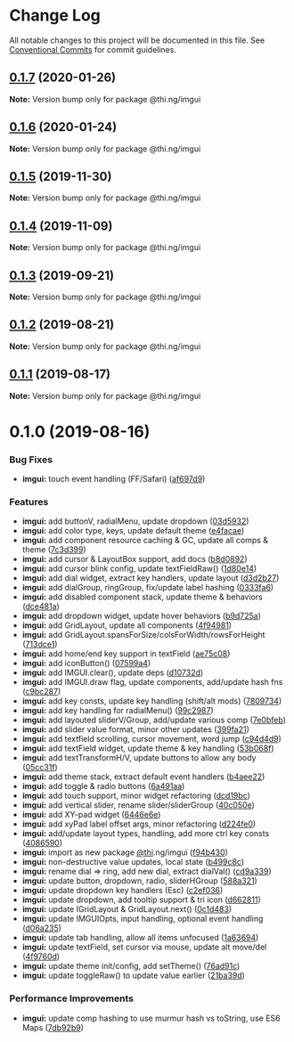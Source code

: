 # Change Log

All notable changes to this project will be documented in this file.
See [Conventional Commits](https://conventionalcommits.org) for commit guidelines.

## [0.1.7](https://github.com/thi-ng/umbrella/compare/@thi.ng/imgui@0.1.6...@thi.ng/imgui@0.1.7) (2020-01-26)

**Note:** Version bump only for package @thi.ng/imgui





## [0.1.6](https://github.com/thi-ng/umbrella/compare/@thi.ng/imgui@0.1.5...@thi.ng/imgui@0.1.6) (2020-01-24)

**Note:** Version bump only for package @thi.ng/imgui





## [0.1.5](https://github.com/thi-ng/umbrella/compare/@thi.ng/imgui@0.1.4...@thi.ng/imgui@0.1.5) (2019-11-30)

**Note:** Version bump only for package @thi.ng/imgui





## [0.1.4](https://github.com/thi-ng/umbrella/compare/@thi.ng/imgui@0.1.3...@thi.ng/imgui@0.1.4) (2019-11-09)

**Note:** Version bump only for package @thi.ng/imgui





## [0.1.3](https://github.com/thi-ng/umbrella/compare/@thi.ng/imgui@0.1.2...@thi.ng/imgui@0.1.3) (2019-09-21)

**Note:** Version bump only for package @thi.ng/imgui





## [0.1.2](https://github.com/thi-ng/umbrella/compare/@thi.ng/imgui@0.1.1...@thi.ng/imgui@0.1.2) (2019-08-21)

**Note:** Version bump only for package @thi.ng/imgui





## [0.1.1](https://github.com/thi-ng/umbrella/compare/@thi.ng/imgui@0.1.0...@thi.ng/imgui@0.1.1) (2019-08-17)

**Note:** Version bump only for package @thi.ng/imgui





# 0.1.0 (2019-08-16)


### Bug Fixes

* **imgui:** touch event handling (FF/Safari) ([af697d9](https://github.com/thi-ng/umbrella/commit/af697d9))


### Features

* **imgui:** add buttonV, radialMenu, update dropdown ([03d5932](https://github.com/thi-ng/umbrella/commit/03d5932))
* **imgui:** add color type, keys, update default theme ([e4facae](https://github.com/thi-ng/umbrella/commit/e4facae))
* **imgui:** add component resource caching & GC, update all comps & theme ([7c3d399](https://github.com/thi-ng/umbrella/commit/7c3d399))
* **imgui:** add cursor & LayoutBox support, add docs ([b8d0892](https://github.com/thi-ng/umbrella/commit/b8d0892))
* **imgui:** add cursor blink config, update textFieldRaw() ([1d80e14](https://github.com/thi-ng/umbrella/commit/1d80e14))
* **imgui:** add dial widget, extract key handlers, update layout ([d3d2b27](https://github.com/thi-ng/umbrella/commit/d3d2b27))
* **imgui:** add dialGroup, ringGroup, fix/update label hashing ([0333fa6](https://github.com/thi-ng/umbrella/commit/0333fa6))
* **imgui:** add disabled component stack, update theme & behaviors ([dce481a](https://github.com/thi-ng/umbrella/commit/dce481a))
* **imgui:** add dropdown widget, update hover behaviors ([b9d725a](https://github.com/thi-ng/umbrella/commit/b9d725a))
* **imgui:** add GridLayout, update all components ([4f94981](https://github.com/thi-ng/umbrella/commit/4f94981))
* **imgui:** add GridLayout.spansForSize/colsForWidth/rowsForHeight ([713dce1](https://github.com/thi-ng/umbrella/commit/713dce1))
* **imgui:** add home/end key support in textField ([ae75c08](https://github.com/thi-ng/umbrella/commit/ae75c08))
* **imgui:** add iconButton() ([07599a4](https://github.com/thi-ng/umbrella/commit/07599a4))
* **imgui:** add IMGUI.clear(), update deps ([d10732d](https://github.com/thi-ng/umbrella/commit/d10732d))
* **imgui:** add IMGUI.draw flag, update components, add/update hash fns ([c9bc287](https://github.com/thi-ng/umbrella/commit/c9bc287))
* **imgui:** add key consts, update key handling (shift/alt mods) ([7809734](https://github.com/thi-ng/umbrella/commit/7809734))
* **imgui:** add key handling for radialMenu() ([99c2987](https://github.com/thi-ng/umbrella/commit/99c2987))
* **imgui:** add layouted sliderV/Group, add/update various comp ([7e0bfeb](https://github.com/thi-ng/umbrella/commit/7e0bfeb))
* **imgui:** add slider value format, minor other updates ([399fa21](https://github.com/thi-ng/umbrella/commit/399fa21))
* **imgui:** add textfield scrolling, cursor movement, word jump ([c94d4d9](https://github.com/thi-ng/umbrella/commit/c94d4d9))
* **imgui:** add textField widget, update theme & key handling ([53b068f](https://github.com/thi-ng/umbrella/commit/53b068f))
* **imgui:** add textTransformH/V, update buttons to allow any body ([05cc31f](https://github.com/thi-ng/umbrella/commit/05cc31f))
* **imgui:** add theme stack, extract default event handlers ([b4aee22](https://github.com/thi-ng/umbrella/commit/b4aee22))
* **imgui:** add toggle & radio buttons ([6a491aa](https://github.com/thi-ng/umbrella/commit/6a491aa))
* **imgui:** add touch support, minor widget refactoring ([dcd19bc](https://github.com/thi-ng/umbrella/commit/dcd19bc))
* **imgui:** add vertical slider, rename slider/sliderGroup ([40c050e](https://github.com/thi-ng/umbrella/commit/40c050e))
* **imgui:** add XY-pad widget ([6446e6e](https://github.com/thi-ng/umbrella/commit/6446e6e))
* **imgui:** add xyPad label offset args, minor refactoring ([d224fe0](https://github.com/thi-ng/umbrella/commit/d224fe0))
* **imgui:** add/update layout types, handling, add more ctrl key consts ([4086590](https://github.com/thi-ng/umbrella/commit/4086590))
* **imgui:** import as new package [@thi](https://github.com/thi).ng/imgui ([f94b430](https://github.com/thi-ng/umbrella/commit/f94b430))
* **imgui:** non-destructive value updates, local state ([b499c8c](https://github.com/thi-ng/umbrella/commit/b499c8c))
* **imgui:** rename dial => ring, add new dial, extract dialVal() ([cd9a339](https://github.com/thi-ng/umbrella/commit/cd9a339))
* **imgui:** update button, dropdown, radio, sliderHGroup ([588a321](https://github.com/thi-ng/umbrella/commit/588a321))
* **imgui:** update dropdown key handlers (Esc) ([c2ef036](https://github.com/thi-ng/umbrella/commit/c2ef036))
* **imgui:** update dropdown, add tooltip support & tri icon ([d662811](https://github.com/thi-ng/umbrella/commit/d662811))
* **imgui:** update IGridLayout & GridLayout.next() ([0c1d483](https://github.com/thi-ng/umbrella/commit/0c1d483))
* **imgui:** update IMGUIOpts, input handling, optional event handling ([d06a235](https://github.com/thi-ng/umbrella/commit/d06a235))
* **imgui:** update tab handling, allow all items unfocused ([1a63694](https://github.com/thi-ng/umbrella/commit/1a63694))
* **imgui:** update textField, set cursor via mouse, update alt move/del ([4f9760d](https://github.com/thi-ng/umbrella/commit/4f9760d))
* **imgui:** update theme init/config, add setTheme() ([76ad91c](https://github.com/thi-ng/umbrella/commit/76ad91c))
* **imgui:** update toggleRaw() to update value earlier ([21ba39d](https://github.com/thi-ng/umbrella/commit/21ba39d))


### Performance Improvements

* **imgui:** update comp hashing to use murmur hash vs toString, use ES6 Maps ([7db92b9](https://github.com/thi-ng/umbrella/commit/7db92b9))
